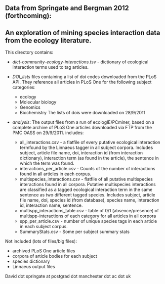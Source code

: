 Data from Springate and Bergman 2012 (forthcoming):
---------------------------------------------------
An exploration of mining species interaction data from the ecology literature.
-----------------------------------------------------------------------------

This directory contains:

* *dict-community-ecology-interactions.tsv* - dictionary of ecological interaction terms used to tag articles.

* *DOI\_lists*
    files containing a list of doi codes downloaded from the PLoS API.
    They reference all articles in PLoS One for the following subject categories:
    - ecology
    - Molecular biology
    - Genomics
    - Biochemistry
    The lists of dois were downloaded on 28/9/2011

* *analysis*:
    The output files from a run of ecologIE/PCminer, based on a complete archive of PLoS One articles downloaded via FTP from the PMC OASS on 29/9/2011.
    includes:
    - all\_interactions.csv - a flatfile of every putative  ecological interaction termfound by the Linnaeus tagger in all  subject corpora.  Includes subject, article file name, doi, interaction id (from interaction dictionary), interaction term (as found in the article), the sentence in which the term was found.
    - interactions\_per\_article.csv - Counts of the number of interactions found in all articles
    in each corpus.
    - multispecies\_interactions.csv - flatfile of all putative multispecies interactions found in all corpora. Putative multispecies interactions are classified as a tagged ecological interaction term in the same sentence as two different tagged species. Includes subject, article file name, doi, species id (from database), species name, interaction id, interaction name, sentence.
    - multispp\_interactions\_table.csv - table of 0/1 (absence/presence) of multispp-interactions of each category for all articles in all corpora
     - spp\_per\_article.csv - number of unique species tags in each article in each
     subject corpus.
     - SummaryStats.csv - Some per subject summary stats

Not included (lots of files/big files):
- archived PLoS One article files
- corpora of article bodies for each subject
- species dictionary
- Linnaeus output files

David dot springate at postgrad dot manchester dot ac dot uk
